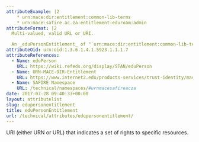 ```yaml
---
attributeExample: |2
    * urn:mace:dir:entitlement:common-lib-terms
    * urn:mace:safire.ac.za:entitlement:eduroam:admin
attributeFormat: |2
  Multi-valued, valid URL or URI.

  An _eduPersonEntitlement_ of "`urn:mace:dir:entitlement:common-lib-terms`" will be generated by SAFIRE IF _eduPersonEntitlement_ is NOT supplied by the identity provider AND ( either [_eduPersonAffiliation_](/technical/attributes/edupersonaffiliation/) contains ( "`member`" OR "`library-walk-in`" ) OR [_eduPersonAffiliation_](/technical/attributes/edupersonaffiliation/) contains ( "`member@scope`" OR "`library-walk-in@scope`" ) ).
attributeOid: urn:oid:1.3.6.1.4.1.5923.1.1.1.7
attributeReferences:
  - Name: eduPerson
    URL: https://wiki.refeds.org/display/STAN/eduPerson
  - Name: URN-MACE-DIR-Entitlement
    URL: https://www.internet2.edu/products-services/trust-identity/mace-registries/urnmace-namespace/urn-mace-dir-registry/urn-mace-dir-entitlement/
  - Name: SAFIRE Namespace
    URL: /technical/namespaces/#urnmacesafireacza
date: 2017-07-28 09:40:33+00:00
layout: attributelist
slug: edupersonentitlement
title: eduPersonEntitlement
url: /technical/attributes/edupersonentitlement/
---
```


URI (either URN or URL) that indicates a set of rights to specific resources.
